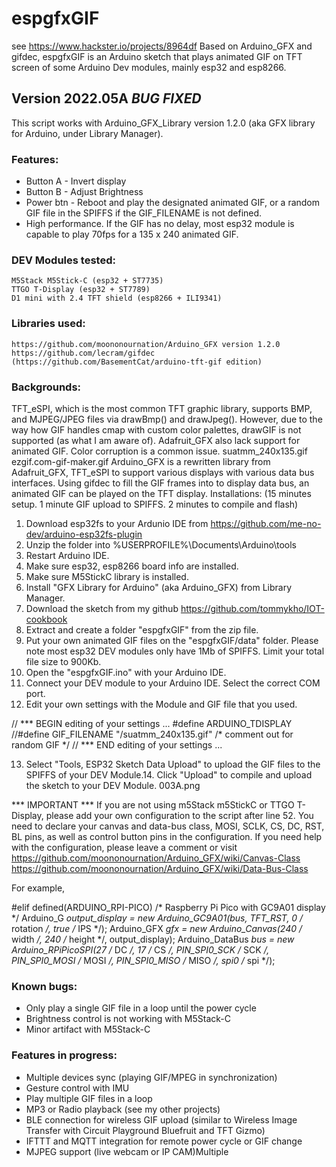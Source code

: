 # espgfxGIF
see https://www.hackster.io/projects/8964df
Based on Arduino_GFX and gifdec, espgfxGIF is an Arduino sketch that plays animated GIF on TFT screen of some Arduino Dev modules, mainly esp32 and esp8266.

## Version 2022.05A ***BUG FIXED***
This script works with Arduino_GFX_Library version 1.2.0 (aka GFX library for Arduino, under Library Manager).

### Features:
* Button A - Invert display
* Button B - Adjust Brightness
* Power btn - Reboot and play the designated animated GIF, or a random GIF file in the SPIFFS if the GIF_FILENAME is not defined.
* High performance. If the GIF has no delay, most esp32 module is capable to play 70fps for a 135 x 240 animated GIF.

### DEV Modules tested:

    M5Stack M5Stick-C (esp32 + ST7735)
    TTGO T-Display (esp32 + ST7789)
    D1 mini with 2.4 TFT shield (esp8266 + ILI9341)

### Libraries used:

    https://github.com/moononournation/Arduino_GFX version 1.2.0
    https://github.com/lecram/gifdec (https://github.com/BasementCat/arduino-tft-gif edition)

### Backgrounds:
TFT_eSPI, which is the most common TFT graphic library, supports BMP, and MJPEG/JPEG files via drawBmp() and drawJpeg(). However, due to the way how GIF handles cmap with custom color palettes, drawGIF is not supported (as what I am aware of). Adafruit_GFX also lack support for animated GIF. Color corruption is a common issue.
suatmm_240x135.gif
ezgif.com-gif-maker.gif
Arduino_GFX is a rewritten library from Adafruit_GFX, TFT_eSPI to support various displays with various data bus interfaces. Using gifdec to fill the GIF frames into to display data bus, an animated GIF can be played on the TFT display.
Installations:
(15 minutes setup. 1 minute GIF upload to SPIFFS. 2 minutes to compile and flash)
1. Download esp32fs to your Ardunio IDE from https://github.com/me-no-dev/arduino-esp32fs-plugin
2. Unzip the folder into %USERPROFILE%\Documents\Arduino\tools
3. Restart Arduino IDE.
4. Make sure esp32, esp8266 board info are installed.
5. Make sure M5StickC library is installed.
6. Install "GFX Library for Arduino" (aka Arduino_GFX) from Library Manager.
7. Download the sketch from my github https://github.com/tommykho/IOT-cookbook
8. Extract and create a folder "espgfxGIF" from the zip file.
9. Put your own animated GIF files on the "espgfxGIF/data" folder. Please note most esp32 DEV modules only have 1Mb of SPIFFS. Limit your total file size to 900Kb.
10. Open the "espgfxGIF.ino" with your Arduino IDE.
11. Connect your DEV module to your Arduino IDE. Select the correct COM port.
12. Edit your own settings with the Module and GIF file that you used.

   // *** BEGIN editing of your settings ...
   #define ARDUINO_TDISPLAY
   //#define GIF_FILENAME "/suatmm_240x135.gif" /* comment out for random GIF */
   // *** END editing of your settings ...

13. Select "Tools, ESP32 Sketch Data Upload" to upload the GIF files to the SPIFFS of your DEV Module.14. Click "Upload" to compile and upload the sketch to your DEV Module.
003A.png

*** IMPORTANT ***
If you are not using m5Stack m5StickC or TTGO T-Display, please add your own configuration to the script after line 52. You need to declare your canvas and data-bus class, MOSI, SCLK, CS, DC, RST, BL pins, as well as control button pins
in the configuration. If you need help with the configuration, please leave a comment or visit 
https://github.com/moononournation/Arduino_GFX/wiki/Canvas-Class
https://github.com/moononournation/Arduino_GFX/wiki/Data-Bus-Class

For example,

   #elif defined(ARDUINO_RPI-PICO)
   /* Raspberry Pi Pico with GC9A01 display */
   Arduino_G *output_display = new Arduino_GC9A01(bus, TFT_RST, 0 /* rotation */, true /* IPS */);
   Arduino_GFX *gfx = new Arduino_Canvas(240 /* width */, 240 /* height */, output_display);
   Arduino_DataBus *bus = new Arduino_RPiPicoSPI(27 /* DC */, 17 /* CS */, PIN_SPI0_SCK /* SCK */, PIN_SPI0_MOSI /* MOSI */, PIN_SPI0_MISO /* MISO */, spi0 /* spi */);

### Known bugs:

* Only play a single GIF file in a loop until the power cycle
* Brightness control is not working with M5Stack-C
* Minor artifact with M5Stack-C

### Features in progress:

* Multiple devices sync (playing GIF/MPEG in synchronization)
* Gesture control with IMU
* Play multiple GIF files in a loop
* MP3 or Radio playback (see my other projects)
* BLE connection for wireless GIF upload (similar to Wireless Image Transfer with Circuit Playground Bluefruit and TFT Gizmo)
* IFTTT and MQTT integration for remote power cycle or GIF change
* MJPEG support (live webcam or IP CAM)Multiple
